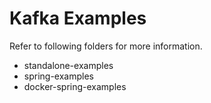 # Kafka Examples

Refer to following folders for more information.


* standalone-examples
* spring-examples
* docker-spring-examples